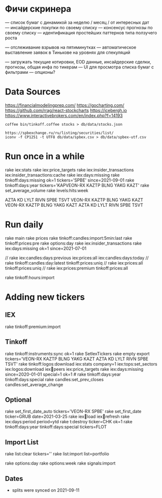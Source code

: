 # Фичи скринера
— список бумаг с динамикой за неделю / месяц / от интересных дат
— инсайдерские покупки по своему списку
— консенсус прогнозы по своему списку
— идентификация простейших паттернов типа ползучего роста

— отслеживание взрывов на пятиминутках
— автоматическое выставление заявок в Тинькове на уровнях для спекуляций

— загружать текущие котировки, EOD данные, инсайдерские сделки, прогнозы, общая инфа по тикерам
— UI для просмотра списка бумаг с фильтрами
— опционы?



# Data Sources

https://financialmodelingprep.com/
https://gocharting.com/
https://github.com/rrag/react-stockcharts
https://icebergh.io
https://www.interactivebrokers.com/en/index.php?f=14193

    coffee bin/tinkoff.coffee stocks > db/data/stocks.json

    https://spbexchange.ru/ru/listing/securities/list/
    iconv -f CP1251 -t UTF8 db/data/spbex.csv > db/data/spbex-utf.csv


# Run once in a while

rake iex:stats
rake iex:price_targets
rake iex:insider_transactions iex:insider_transactions:cache
rake iex:days:missing
rake tinkoff:days:missing ok=1 tickers='SPBE' since=2021-09-01
rake tinkoff:days:year tickers='KAPVEON-RX KAZTP BLNG YAKG KAZT'
rake set_average_volume
rake levels:hits:week

AZTA KD LYLT RIVN SPBE TSVT
VEON-RX KAZTP BLNG YAKG KAZT
VEON-RX KAZTP BLNG YAKG KAZT AZTA KD LYLT RIVN SPBE TSVT

# Run daily

rake main
rake prices
rake tinkoff:candles:import:5min:last
rake tinkoff:prices:pre
rake options:day
rake iex:insider_transactions
rake iex:days:missing ok=1 since=2021-07-01

// rake iex:candles:days:previous iex:prices:all iex:candles:days:today
// rake tinkoff:candles:day:latest tinkoff:prices:uniq
// rake iex:prices:all tinkoff:prices:uniq
// rake iex:prices:premium tinkoff:prices:all

rake tinkoff:hours:import

# Adding new tickers

## IEX
rake tinkoff:premium:import

## Tinkoff
rake tinkoff:instruments:sync ok=1
rake SetIexTickers
rake empty
export tickers='VEON-RX KAZTP BLNG YAKG KAZT AZTA KD LYLT RIVN SPBE TSVT'
rake tinkoff:logos:download iex:stats company=1 iex:tops:set_sectors iex:logos:download iex:symbols:peers iex:price_targets
rake iex:days:missing since=2020-01-01 special=1 ok=1 # rake tinkoff:days:year tinkoff:days:special
rake candles:set_prev_closes candles:set_average_change

## Optional
rake set_first_date_auto tickers='VEON-RX SPBE'
rake set_first_date ticker=GRUB date=2021-03-25
rake iex:symbols:load iex:symbols:refresh
rake iex:days:period period=ytd
rake t:destroy ticker=CHK ok=1
rake tinkoff:days:year tinkoff:days:special tickers=FLOT

## Import List
rake list:clear tickers=''
rake list:import list=portfolio


rake options:day
rake options:week
rake signals:import


## Dates

* splits were synced on 2021-09-11
